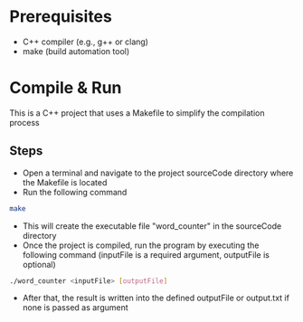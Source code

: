 # Prerequisites
- C++ compiler (e.g., g++ or clang)
- make (build automation tool)

# Compile & Run
This is a C++ project that uses a Makefile to simplify the compilation process
## Steps
- Open a terminal and navigate to the project sourceCode directory where the Makefile is located
- Run the following command
```bash
make
```
- This will create the executable file "word_counter" in the sourceCode directory
- Once the project is compiled, run the program by executing the following command (inputFile is a required argument, outputFile is optional)
```bash
./word_counter <inputFile> [outputFile]
```
- After that, the result is written into the defined outputFile or output.txt if none is passed as argument